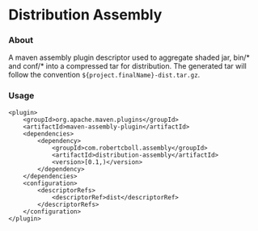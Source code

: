 # Distribution Assembly

### About
A maven assembly plugin descriptor used to aggregate shaded jar, bin/* and conf/* into a compressed tar for distribution. The generated tar will follow the convention `${project.finalName}-dist.tar.gz`.

### Usage
```
<plugin>
	<groupId>org.apache.maven.plugins</groupId>
	<artifactId>maven-assembly-plugin</artifactId>
	<dependencies>
		<dependency>
			<groupId>com.robertcboll.assembly</groupId>
			<artifactId>distribution-assembly</artifactId>
			<version>[0.1,)</version>
		</dependency>
	</dependencies>
	<configuration>
		<descriptorRefs>
			<descriptorRef>dist</descriptorRef>
		</descriptorRefs>
	</configuration>
</plugin>
```
